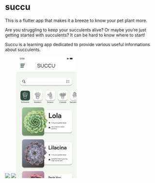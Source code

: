 # succu
This is a flutter app that makes it a breeze to know your pet plant more.

Are you struggling to keep your succulents alive? Or maybe you’re just getting started with succulents? It can be hard to know where to start!

Succu is a learning app dedicated to provide various useful informations about succulents.

<img src="UI%20Design/Logo.png" width="100" >
<img src="UI%20Design/Splash_Art.png" width="200" ><img src="UI%20Design/Main_Menu.png" width="200" >
